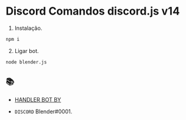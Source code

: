 # Discord Comandos discord.js v14

1. Instalação.

```bash
npm i
```

2. Ligar bot.

```bash
node blender.js
```

## 📚

- [HANDLER BOT BY](https://github.com/blender103)

- `DISCORD` Blender#0001.
